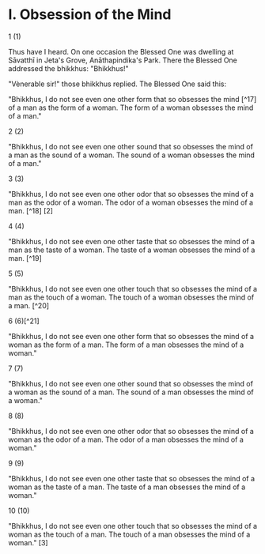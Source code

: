 # I. Obsession of the Mind

1 (1)

Thus have I heard. On one occasion the Blessed One was dwelling at Sāvatthī in Jeta's Grove, Anāthapindika's Park. There the Blessed One addressed the bhikkhus: "Bhikkhus!"

"Vènerable sir!" those bhikkhus replied. The Blessed One said this:

"Bhikkhus, I do not see even one other form that so obsesses the mind [^17] of a man as the form of a woman. The form of a woman obsesses the mind of a man."

2 (2)

"Bhikkhus, I do not see even one other sound that so obsesses the mind of a man as the sound of a woman. The sound of a woman obsesses the mind of a man."

3 (3)

"Bhikkhus, I do not see even one other odor that so obsesses the mind of a man as the odor of a woman. The odor of a woman obsesses the mind of a man. [^18] [2]

4 (4)

"Bhikkhus, I do not see even one other taste that so obsesses the mind of a man as the taste of a woman. The taste of a woman obsesses the mind of a man. [^19]

5 (5)

"Bhikkhus, I do not see even one other touch that so obsesses the mind of a man as the touch of a woman. The touch of a woman obsesses the mind of a man. [^20]

6 (6)[^21]

"Bhikkhus, I do not see even one other form that so obsesses the mind of a woman as the form of a man. The form of a man obsesses the mind of a woman."

7 (7)

"Bhikkhus, I do not see even one other sound that so obsesses the mind of a woman as the sound of a man. The sound of a man obsesses the mind of a woman."

8 (8)

"Bhikkhus, I do not see even one other odor that so obsesses the mind of a woman as the odor of a man. The odor of a man obsesses the mind of a woman."

9 (9)

"Bhikkhus, I do not see even one other taste that so obsesses the mind of a woman as the taste of a man. The taste of a man obsesses the mind of a woman."

10 (10)

"Bhikkhus, I do not see even one other touch that so obsesses the mind of a woman as the touch of a man. The touch of a man obsesses the mind of a woman." [3]

